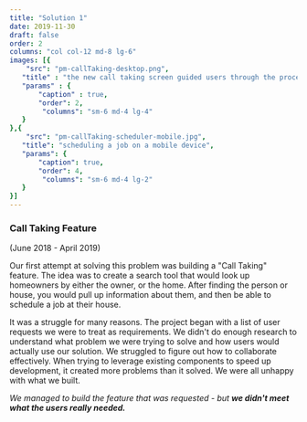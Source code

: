 ```yaml
---
title: "Solution 1"
date: 2019-11-30
draft: false
order: 2
columns: "col col-12 md-8 lg-6"
images: [{
    "src": "pm-callTaking-desktop.png",
   "title" : "the new call taking screen guided users through the process of searching for the customer, reviewing their info, and scheduling a new job, however, it didn't offer much flexibility. ",
   "params" : {
       "caption" : true,
       "order": 2,
        "columns": "sm-6 md-4 lg-4"
   }
},{
    "src": "pm-callTaking-scheduler-mobile.jpg",
   "title": "scheduling a job on a mobile device",
   "params": {
       "caption": true,
       "order": 4,
        "columns": "sm-6 md-4 lg-2"
   }
}]
---
```

### Call Taking Feature  
(June 2018 - April 2019)

Our first attempt at solving this problem was building a "Call Taking" feature. The idea was to create a search tool that would look up homeowners by either the owner, or the home.  After finding the person or house, you would pull up information about them, and then be able to schedule a job at their house.

It was a struggle for many reasons. The project began with a list of user requests we were to treat as requirements. We didn't do enough research to understand what problem we were trying to solve and how users would actually use our solution. We struggled to figure out how to collaborate effectively. When trying to leverage existing components to speed up development, it created more problems than it solved. We were all unhappy with what we built. 

*We managed to build the feature that was requested - but **we didn't meet what the users really needed.***